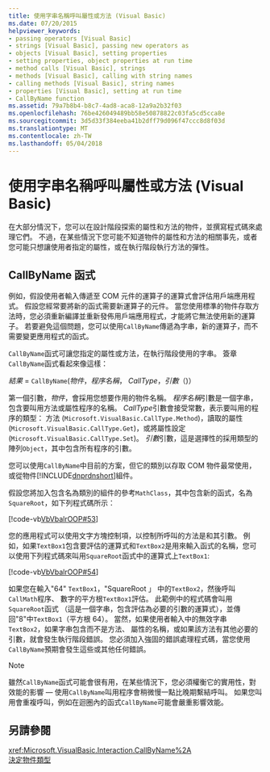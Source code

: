 ```yaml
---
title: 使用字串名稱呼叫屬性或方法 (Visual Basic)
ms.date: 07/20/2015
helpviewer_keywords:
- passing operators [Visual Basic]
- strings [Visual Basic], passing new operators as
- objects [Visual Basic], setting properties
- setting properties, object properties at run time
- method calls [Visual Basic], strings
- methods [Visual Basic], calling with string names
- calling methods [Visual Basic], string names
- properties [Visual Basic], setting at run time
- CallByName function
ms.assetid: 79a7b8b4-b8c7-4ad8-aca8-12a9a2b32f03
ms.openlocfilehash: 76be426049489bb58e50878822c03fa5cd5cca8e
ms.sourcegitcommit: 3d5d33f384eeba41b2dff79d096f47ccc8d8f03d
ms.translationtype: MT
ms.contentlocale: zh-TW
ms.lasthandoff: 05/04/2018
---
```

# <a name="calling-a-property-or-method-using-a-string-name-visual-basic"></a>使用字串名稱呼叫屬性或方法 (Visual Basic)
在大部分情況下，您可以在設計階段探索的屬性和方法的物件，並撰寫程式碼來處理它們。 不過，在某些情況下您可能不知道物件的屬性和方法的相關事先，或者您可能只想讓使用者指定的屬性，或在執行階段執行方法的彈性。  
  
## <a name="callbyname-function"></a>CallByName 函式  
 例如，假設使用者輸入傳遞至 COM 元件的運算子的運算式會評估用戶端應用程式。 假設您經常要將新的函式需要新運算子的元件。 當您使用標準的物件存取方法時，您必須重新編譯並重新發佈用戶端應用程式，才能將它無法使用新的運算子。 若要避免這個問題，您可以使用`CallByName`傳遞為字串，新的運算子，而不需要變更應用程式的函式。  
  
 `CallByName`函式可讓您指定的屬性或方法，在執行階段使用的字串。 簽章`CallByName`函式看起來像這樣：  
  
 *結果* = `CallByName`(*物件*，*程序名稱*， *CallType*，*引數*（)）  
  
 第一個引數，*物件*，會採用您想要作用的物件名稱。 *程序名稱*引數是一個字串，包含要叫用方法或屬性程序的名稱。 *CallType*引數會接受常數，表示要叫用的程序的類型： 方法 (`Microsoft.VisualBasic.CallType.Method`)，讀取的屬性 (`Microsoft.VisualBasic.CallType.Get`)，或將屬性設定 (`Microsoft.VisualBasic.CallType.Set`)。 *引數*引數，這是選擇性的採用類型的陣列`Object`，其中包含所有程序的引數。  
  
 您可以使用`CallByName`中目前的方案，但它的類別以存取 COM 物件最常使用，或從物件[!INCLUDE[dnprdnshort](~/includes/dnprdnshort-md.md)]組件。  
  
 假設您將加入包含名為類別的組件的參考`MathClass`，其中包含新的函式，名為`SquareRoot`，如下列程式碼所示：  
  
 [!code-vb[VbVbalrOOP#53](../../../../visual-basic/misc/codesnippet/VisualBasic/calling-a-property-or-method-using-a-string-name_1.vb)]  
  
 您的應用程式可以使用文字方塊控制項，以控制所呼叫的方法是和其引數。 例如，如果`TextBox1`包含要評估的運算式和`TextBox2`是用來輸入函式的名稱，您可以使用下列程式碼來叫用`SquareRoot`函式中的運算式上`TextBox1`:  
  
 [!code-vb[VbVbalrOOP#54](../../../../visual-basic/misc/codesnippet/VisualBasic/calling-a-property-or-method-using-a-string-name_2.vb)]  
  
 如果您在輸入"64" `TextBox1`，"SquareRoot 」 中的`TextBox2`，然後呼叫`CallMath`程序、 數字的平方根`TextBox1`評估。 此範例中的程式碼會叫用`SquareRoot`函式 （這是一個字串，包含評估為必要的引數的運算式），並傳回"8"中`TextBox1`（平方根 64）。 當然，如果使用者輸入中的無效字串`TextBox2`，如果字串包含而不是方法、 屬性的名稱，或如果該方法有其他必要的引數，就會發生執行階段錯誤。 您必須加入強固的錯誤處理程式碼，當您使用`CallByName`預期會發生這些或其他任何錯誤。  
  
> [!NOTE]
>  雖然`CallByName`函式可能會很有用，在某些情況下，您必須權衡它的實用性，對效能的影響 — 使用`CallByName`叫用程序會稍微慢一點比晚期繫結呼叫。 如果您叫用會重複呼叫，例如在迴圈內的函式`CallByName`可能會嚴重影響效能。  
  
## <a name="see-also"></a>另請參閱  
 <xref:Microsoft.VisualBasic.Interaction.CallByName%2A>  
 [決定物件類型](../../../../visual-basic/programming-guide/language-features/early-late-binding/determining-object-type.md)
